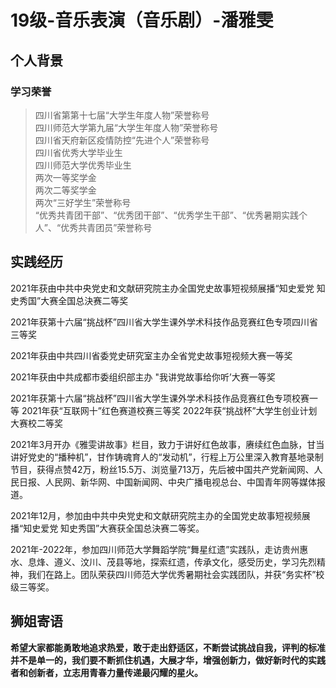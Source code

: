 # 19级-音乐表演（音乐剧）-潘雅雯<br>

## 个人背景
### 学习荣誉
>四川省第第十七届“大学生年度人物”荣誉称号<br>
四川师范大学第九届“大学生年度人物”荣誉称号<br>
四川省天府新区疫情防控“先进个人”荣誉称号<br>
四川省优秀大学毕业生<br>
四川师范大学优秀毕业生<br>
两次一等奖学金<br>
两次二等奖学金<br>
两次“三好学生”荣誉称号<br>
“优秀共青团干部”、“优秀团干部”、“优秀学生干部”、“优秀暑期实践个人”、“优秀共青团员”荣誉称号<br>

## 实践经历
2021年获由中共中央党史和文献研究院主办全国党史故事短视频展播“知史爱党 知史秀国”大赛全国总決赛二等奖<br>

2021年获第十六届“挑战杯”四川省大学生课外学术科技作品竞赛红色专项四川省三等奖<br>

2021年获由中共四川省委党史研究室主办全省党史故事短视频大赛一等奖<br>

2021年获由中共成都市委组织部主办 "我讲党故事给你听’大赛一等奖<br>

2021年获第十六届“挑战杯”四川省大学生课外学术科技作品竞赛红色专项校赛一等
2021年获“互联网十”红色赛道校赛三等奖
2022年获“挑战杯”大学生创业计划大赛校二等奖<br>

2021年3月开办《雅雯讲故事》栏目，致力于讲好红色故事，赓续红色血脉，甘当讲好党史的“播种机”，甘作铸魂育人的“发动机”，行程上万公里深入教育基地录制节目，获得点赞42万，粉丝15.5万、浏览量713万，先后被中国共产党新闻网、人民日报、人民网、新华网、中国新闻网、中央广播电视总台、中国青年网等媒体报道。<br>

2021年12月，参加由中共中央党史和文献研究院主办的全国党史故事短视频展播“知史爱党 知史秀国”大赛获全国总決赛二等奖。<br>

2021年-2022年，参加四川师范大学舞蹈学院“舞星红遗”实践队，走访贵州惠水、息烽、遵义、汶川、茂县等地，探索红遗，传承文化，感受历史，学习先烈精神，我们在路上。团队荣获四川师范大学优秀暑期社会实践团队，并获“务实杯”校级三等奖。<br>

## 狮姐寄语
**希望大家都能勇敢地追求热爱，敢于走出舒适区，不断尝试挑战自我，评判的标准并不是单一的，我们要不断抓住机遇，大展才华，增强创新力，做好新时代的实践者和创新者，立志用青春力量传递最闪耀的星火。**